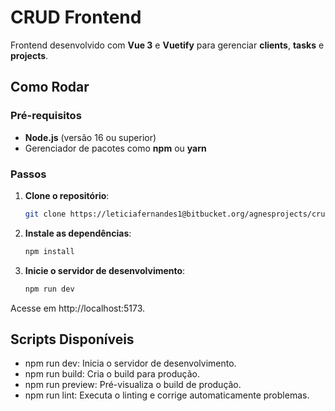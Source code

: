 # CRUD Frontend

Frontend desenvolvido com **Vue 3** e **Vuetify** para gerenciar **clients**, **tasks** e **projects**.

## Como Rodar

### Pré-requisitos
- **Node.js** (versão 16 ou superior)
- Gerenciador de pacotes como **npm** ou **yarn**

### Passos

1. **Clone o repositório**:
   ```bash
   git clone https://leticiafernandes1@bitbucket.org/agnesprojects/crud-frontend.git
   ```

2. **Instale as dependências**:
    ```bash
    npm install
    ```

3. **Inicie o servidor de desenvolvimento**:
    ```bash
    npm run dev
    ```
Acesse em http://localhost:5173.

## Scripts Disponíveis
- npm run dev: Inicia o servidor de desenvolvimento.
- npm run build: Cria o build para produção.
- npm run preview: Pré-visualiza o build de produção.
- npm run lint: Executa o linting e corrige automaticamente problemas.